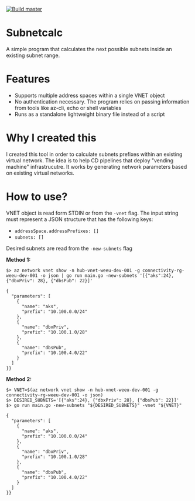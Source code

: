 [![Build master](https://github.com/RedeployAB/azsubnetfinder/actions/workflows/build.yml/badge.svg)](https://github.com/RedeployAB/azsubnetfinder/actions/workflows/build.yml)


Subnetcalc
===

A simple program that calculates the next possible subnets inside an existing subnet range. 

Features
===
* Supports multiple address spaces within a single VNET object
* No authentication necessary. The program relies on passing information from tools like az-cli, echo or shell variables
* Runs as a standalone lightweight binary file instead of a script

Why I created this
===

I created this tool in order to calculate subnets prefixes within an existing virtual network. The idea is to help CD pipelines that deploy "vending machine" infrastrucutre. It works by generating network parameters based on existing virtual networks.

How to use?
==

VNET object is read form STDIN or from the `-vnet` flag. The input string must represent a JSON structure that has the following keys:

* `addressSpace.addressPrefixes: []`
* `subnets: []`

Desired subnets are read from the `-new-subnets` flag

**Method 1:**
```
$> az network vnet show -n hub-vnet-weeu-dev-001 -g connectivity-rg-weeu-dev-001 -o json | go run main.go -new-subnets '[{"aks":24}, {"dbxPriv": 28}, {"dbsPub": 22}]'

{
  "parameters": [
    {
      "name": "aks",
      "prefix": "10.100.0.0/24"
    },
    {
      "name": "dbxPriv",
      "prefix": "10.100.1.0/28"
    },
    {
      "name": "dbsPub",
      "prefix": "10.100.4.0/22"
    }
  ]
}}
```

**Method 2:**
```
$> VNET=$(az network vnet show -n hub-vnet-weeu-dev-001 -g connectivity-rg-weeu-dev-001 -o json)
$> DESIRED_SUBNETS='[{"aks":24}, {"dbxPriv": 28}, {"dbsPub": 22}]'
$> go run main.go -new-subnets "${DESIRED_SUBNETS}" -vnet "${VNET}"

{
  "parameters": [
    {
      "name": "aks",
      "prefix": "10.100.0.0/24"
    },
    {
      "name": "dbxPriv",
      "prefix": "10.100.1.0/28"
    },
    {
      "name": "dbsPub",
      "prefix": "10.100.4.0/22"
    }
  ]
}}
```
